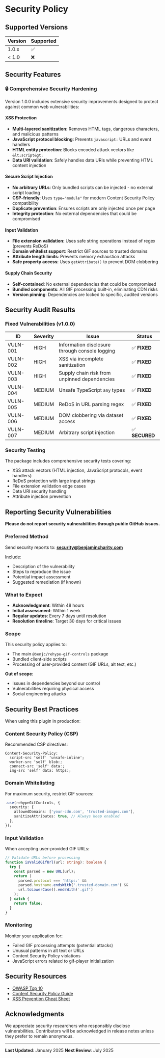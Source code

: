 # Security Policy

## Supported Versions

| Version | Supported          |
| ------- | ------------------ |
| 1.0.x   | :white_check_mark: |
| < 1.0   | :x:                |

## Security Features

### 🔒 Comprehensive Security Hardening

Version 1.0.0 includes extensive security improvements designed to protect against common web vulnerabilities:

#### **XSS Protection**

- **Multi-layered sanitization**: Removes HTML tags, dangerous characters, and malicious patterns
- **JavaScript protocol blocking**: Prevents `javascript:` URLs and event handlers
- **HTML entity protection**: Blocks encoded attack vectors like `&lt;script&gt;`
- **Data URI validation**: Safely handles data URIs while preventing HTML content injection

#### **Secure Script Injection**

- **No arbitrary URLs**: Only bundled scripts can be injected - no external script loading
- **CSP-friendly**: Uses `type="module"` for modern Content Security Policy compatibility
- **Duplicate prevention**: Ensures scripts are only injected once per page
- **Integrity protection**: No external dependencies that could be compromised

#### **Input Validation**

- **File extension validation**: Uses safe string operations instead of regex (prevents ReDoS)
- **Domain whitelist support**: Restrict GIF sources to trusted domains
- **Attribute length limits**: Prevents memory exhaustion attacks
- **Safe property access**: Uses `getAttribute()` to prevent DOM clobbering

#### **Supply Chain Security**

- **Self-contained**: No external dependencies that could be compromised
- **Bundled components**: All GIF processing built-in, eliminating CDN risks
- **Version pinning**: Dependencies are locked to specific, audited versions

## Security Audit Results

### Fixed Vulnerabilities (v1.0.0)

| ID       | Severity | Issue                                          | Status         |
| -------- | -------- | ---------------------------------------------- | -------------- |
| VULN-001 | HIGH     | Information disclosure through console logging | ✅ **FIXED**   |
| VULN-002 | HIGH     | XSS via incomplete sanitization                | ✅ **FIXED**   |
| VULN-003 | HIGH     | Supply chain risk from unpinned dependencies   | ✅ **FIXED**   |
| VULN-004 | MEDIUM   | Unsafe TypeScript `any` types                  | ✅ **FIXED**   |
| VULN-005 | MEDIUM   | ReDoS in URL parsing regex                     | ✅ **FIXED**   |
| VULN-006 | MEDIUM   | DOM clobbering via dataset access              | ✅ **FIXED**   |
| VULN-007 | MEDIUM   | Arbitrary script injection                     | ✅ **SECURED** |

### Security Testing

The package includes comprehensive security tests covering:

- XSS attack vectors (HTML injection, JavaScript protocols, event handlers)
- ReDoS protection with large input strings
- File extension validation edge cases
- Data URI security handling
- Attribute injection prevention

## Reporting Security Vulnerabilities

**Please do not report security vulnerabilities through public GitHub issues.**

### Preferred Method

Send security reports to: **security@benjamincharity.com**

Include:

- Description of the vulnerability
- Steps to reproduce the issue
- Potential impact assessment
- Suggested remediation (if known)

### What to Expect

- **Acknowledgment**: Within 48 hours
- **Initial assessment**: Within 1 week
- **Regular updates**: Every 7 days until resolution
- **Resolution timeline**: Target 30 days for critical issues

### Scope

This security policy applies to:

- The main `@benjc/rehype-gif-controls` package
- Bundled client-side scripts
- Processing of user-provided content (GIF URLs, alt text, etc.)

**Out of scope**:

- Issues in dependencies beyond our control
- Vulnerabilities requiring physical access
- Social engineering attacks

## Security Best Practices

When using this plugin in production:

### Content Security Policy (CSP)

Recommended CSP directives:

```
Content-Security-Policy:
  script-src 'self' 'unsafe-inline';
  worker-src 'self' blob:;
  connect-src 'self' data:;
  img-src 'self' data: https:;
```

### Domain Whitelisting

For maximum security, restrict GIF sources:

```typescript
.use(rehypeGifControls, {
  security: {
    allowedDomains: ['your-cdn.com', 'trusted-images.com'],
    sanitizeAttributes: true, // Always keep enabled
  },
});
```

### Input Validation

When accepting user-provided GIF URLs:

```typescript
// Validate URLs before processing
function isValidGifUrl(url: string): boolean {
  try {
    const parsed = new URL(url);
    return (
      parsed.protocol === 'https:' &&
      parsed.hostname.endsWith('.trusted-domain.com') &&
      url.toLowerCase().endsWith('.gif')
    );
  } catch {
    return false;
  }
}
```

### Monitoring

Monitor your application for:

- Failed GIF processing attempts (potential attacks)
- Unusual patterns in alt text or URLs
- Content Security Policy violations
- JavaScript errors related to gif-player initialization

## Security Resources

- [OWASP Top 10](https://owasp.org/www-project-top-ten/)
- [Content Security Policy Guide](https://developer.mozilla.org/en-US/docs/Web/HTTP/CSP)
- [XSS Prevention Cheat Sheet](https://cheatsheetseries.owasp.org/cheatsheets/Cross_Site_Scripting_Prevention_Cheat_Sheet.html)

## Acknowledgments

We appreciate security researchers who responsibly disclose vulnerabilities. Contributors will be acknowledged in release notes unless they prefer to remain anonymous.

---

**Last Updated**: January 2025
**Next Review**: July 2025
